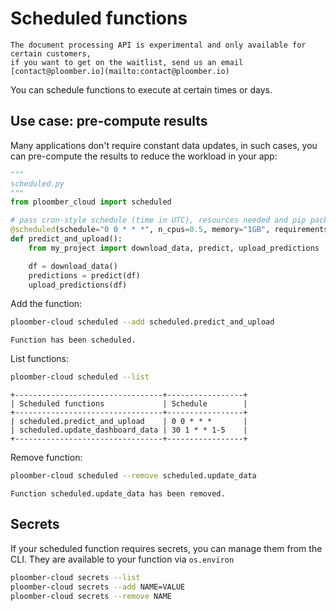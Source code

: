 # Scheduled functions

```{important}
The document processing API is experimental and only available for certain customers,
if you want to get on the waitlist, send us an email
[contact@ploomber.io](mailto:contact@ploomber.io)
```

You can schedule functions to execute at certain times or days.

## Use case: pre-compute results

Many applications don't require constant data updates, in such cases, you can
pre-compute the results to reduce the workload in your app:

```python
"""
scheduled.py
"""
from ploomber_cloud import scheduled

# pass cron-style schedule (time in UTC), resources needed and pip packages
@scheduled(schedule="0 0 * * *", n_cpus=0.5, memory="1GB", requirements=["pandas"])
def predict_and_upload():
    from my_project import download_data, predict, upload_predictions

    df = download_data()
    predictions = predict(df)
    upload_predictions(df)
```

Add the function:

```sh
ploomber-cloud scheduled --add scheduled.predict_and_upload
```

```
Function has been scheduled.
```

List functions:

```sh
ploomber-cloud scheduled --list
```

```
+---------------------------------+-----------------+
| Scheduled functions             | Schedule        |
+---------------------------------+-----------------+
| scheduled.predict_and_upload    | 0 0 * * *       |
| scheduled.update_dashboard_data | 30 1 * * 1-5    |
+---------------------------------+-----------------+
```

Remove function:

```sh
ploomber-cloud scheduled --remove scheduled.update_data
```

```
Function scheduled.update_data has been removed.
```

## Secrets

If your scheduled function requires secrets, you can manage them from the CLI.
They are available to your function via `os.environ`

```bash
ploomber-cloud secrets --list
ploomber-cloud secrets --add NAME=VALUE
ploomber-cloud secrets --remove NAME
```